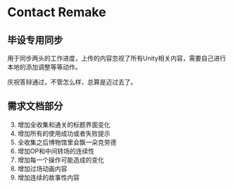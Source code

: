 # Contact Remake
## 毕设专用同步

用于同步两头的工作进度，上传的内容忽视了所有Unity相关内容，需要自己进行本地的添加调整等等动作。

庆祝答辩通过，不管怎么样，总算是迈过去了。

## 需求文档部分

3. 增加全收集和通关的标题界面变化
8. 增加所有的使用成功或者失败提示
10. 全收集之后博物馆里会飘一朵克劳德
11. 增加OP和中间转场的连续性
12. 增加每一个操作可能造成的变化
13. 增加过场动画内容
14. 增加连续的故事性内容